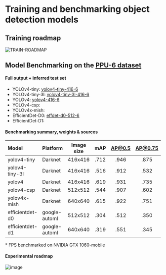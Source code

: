 # Training and benchmarking object detection models
##  Training roadmap
![TRAIN-ROADMAP](https://user-images.githubusercontent.com/63670587/112643820-1029e200-8e45-11eb-8b6b-9b7c048f374d.png)


##  Model Benchmarking on the [PPU-6 dataset](https://drive.google.com/file/d/1D-oBYlsD2c4dWnMyhtav1_mYnqfNK-ep/view?usp=sharing)

#### Full output + inferred test set
- YOLOv4-tiny: [yolov4-tiny-416-6](https://drive.google.com/file/d/1kGqmUowvL5ePiV0n4fvkYvy-2fD0FYwi/view?usp=sharing)
- YOLOv4-tiny-3l: [yolov4-tiny-3l-416-6](https://drive.google.com/file/d/1qCwnTSipnOD12DV5JW_GnpsAzX_MVxtB/view?usp=sharing)
- YOLOv4: [yolov4-416-6](https://drive.google.com/file/d/1gs-wTb1AA3CxVfU7_mv0UDrvLsM0IHDT/view?usp=sharing)
- YOLOv4-csp: 
- YOLOv4x-mish:
- EfficientDet-D0: [effdet-d0-512-6](https://drive.google.com/file/d/1ngbk1b-gYV6nHC40hP6jXGsUmyMzChUM/view?usp=sharing)
- EfficientDet-D1:


#### Benchmarking summary, weights & sources
| Model           | Platform    | Image size | mAP |AP@0.5|AP@0.75| FPS |
|:-------------   |:------      | :---------:|:---:|:----:|:-----:|:---:| 
| yolov4-tiny     |Darknet      | 416x416    |.712 | .946 | .875  |197  | 
| yolov4-tiny-3l  |Darknet      | 416x416    |.516 | .912 | .532  |182  |  
| yolov4          |Darknet      | 416x416    |.619 | .931 | .735  |28   |
| yolov4-csp      |Darknet      | 512x512    |.544 | .907 | .602  |26   |
| yolov4x-mish    |Darknet      | 640x640    |.615 | .922 | .751  |9    |
| efficientdet-d0 |google-automl| 512x512    |.304 | .512 | .350  |51   |
| efficientdet-d1 |google-automl| 640x640    |.319 | .551 | .345  |23   |

\* FPS benchmarked on NVIDIA GTX 1060-mobile

#### Experimental roadmap
![image](https://user-images.githubusercontent.com/63670587/112826240-02ff3400-908d-11eb-8a42-51dafbdc650d.png)


